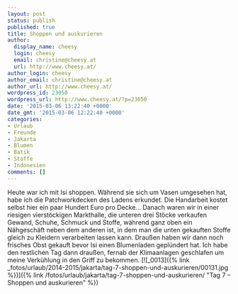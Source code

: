 ```yaml
---
layout: post
status: publish
published: true
title: Shoppen und auskurieren
author:
  display_name: cheesy
  login: cheesy
  email: christine@cheesy.at
  url: http://www.cheesy.at/
author_login: cheesy
author_email: christine@cheesy.at
author_url: http://www.cheesy.at/
wordpress_id: 23050
wordpress_url: http://www.cheesy.at/?p=23050
date: '2015-03-06 13:22:40 +0000'
date_gmt: '2015-03-06 12:22:40 +0000'
categories:
- Urlaub
- Freunde
- Jakarta
- Blumen
- Batik
- Stoffe
- Indonesien
comments: []
---
```

Heute war ich mit Isi shoppen. Während sie sich um Vasen umgesehen hat, habe ich die Patchworkdecken des Ladens erkundet. Die Handarbeit kostet selbst hier ein paar Hundert Euro pro Decke...
Danach waren wir in einer riesigen vierstöckigen Markthalle, die unteren drei Stöcke verkaufen Gewand, Schuhe, Schmuck und Stoffe, während ganz oben ein Nähgeschäft neben dem anderen ist, in dem man die unten gekauften Stoffe gleich zu Kleidern verarbeiten lassen kann. Draußen haben wir dann noch frisches Obst gekauft bevor Isi einen Blumenladen geplündert hat.
Ich habe den restlichen Tag dann draußen, fernab der Klimaanlagen geschlafen um meine Verkühlung in den Griff zu bekommen.
[![_0013]({% link _fotos/urlaub/2014-2015/jakarta/tag-7-shoppen-und-auskurieren/00131.jpg %})]({% link /fotos/urlaub/jakarta/tag-7-shoppen-und-auskurieren/ "Tag 7 – Shoppen und auskurieren" %})
